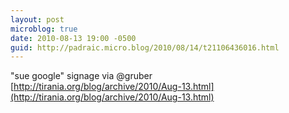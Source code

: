```yaml
---
layout: post
microblog: true
date: 2010-08-13 19:00 -0500
guid: http://padraic.micro.blog/2010/08/14/t21106436016.html
---
```

"sue google" signage via @gruber  [http://tirania.org/blog/archive/2010/Aug-13.html](http://tirania.org/blog/archive/2010/Aug-13.html)
